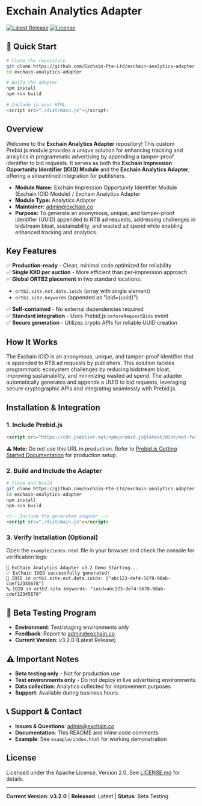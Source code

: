 # Exchain Analytics Adapter

[![Latest Release](https://img.shields.io/github/v/release/Exchain-Pte-Ltd/exchain-analytics-adapter)](https://github.com/Exchain-Pte-Ltd/exchain-analytics-adapter/releases/tag/v3.2.0)
[![License](https://img.shields.io/badge/License-Apache%202.0-blue.svg)](LICENSE.md)

## 🚀 Quick Start

```bash
# Clone the repository
git clone https://github.com/Exchain-Pte-Ltd/exchain-analytics-adapter.git
cd exchain-analytics-adapter

# Build the adapter
npm install
npm run build

# Include in your HTML
<script src="./dist/main.js"></script>
```

## Overview

Welcome to the **Exchain Analytics Adapter** repository! This custom Prebid.js module provides a unique solution for enhancing tracking and analytics in programmatic advertising by appending a tamper-proof identifier to bid requests. It serves as both the **Exchain Impression Opportunity Identifier (IOID) Module** and the **Exchain Analytics Adapter**, offering a streamlined integration for publishers.

- **Module Name:** Exchain Impression Opportunity Identifier Module (Exchain IOID Module) / Exchain Analytics Adapter
- **Module Type:** Analytics Adapter
- **Maintainer:** [admin@exchain.co](mailto:admin@exchain.co)
- **Purpose:** To generate an anonymous, unique, and tamper-proof identifier (UUID) appended to RTB ad requests, addressing challenges in bidstream bloat, sustainability, and wasted ad spend while enabling enhanced tracking and analytics.

## Key Features

✅ **Production-ready** - Clean, minimal code optimized for reliability  
✅ **Single IOID per auction** - More efficient than per-impression approach  
✅ **Global ORTB2 placement** in two standard locations:
- `ortb2.site.ext.data.ioids` (array with single element)
- `ortb2.site.keywords` (appended as "ioid={uuid}")

✅ **Self-contained** - No external dependencies required  
✅ **Standard integration** - Uses Prebid.js `beforeRequestBids` event  
✅ **Secure generation** - Utilizes crypto APIs for reliable UUID creation

## How It Works

The Exchain IOID is an anonymous, unique, and tamper-proof identifier that is appended to RTB ad requests by publishers. This solution tackles programmatic ecosystem challenges by reducing bidstream bloat, improving sustainability, and minimizing wasted ad spend. The adapter automatically generates and appends a UUID to bid requests, leveraging secure cryptographic APIs and integrating seamlessly with Prebid.js.

## Installation & Integration

### 1. Include Prebid.js

```html
<script src="https://cdn.jsdelivr.net/npm/prebid.js@latest/dist/not-for-prod/prebid.js"></script>
```

⚠️ **Note:** Do not use this URL in production. Refer to [Prebid.js Getting Started Documentation](https://docs.prebid.org/dev-docs/getting-started.html) for production setup.

### 2. Build and Include the Adapter

```bash
# Clone and build
git clone https://github.com/Exchain-Pte-Ltd/exchain-analytics-adapter.git
cd exchain-analytics-adapter
npm install
npm run build
```

```html
<!-- Include the generated adapter -->
<script src="./dist/main.js"></script>
```

### 3. Verify Installation (Optional)

Open the `example/index.html` file in your browser and check the console for verification logs:

```
🚀 ExChain Analytics Adapter v3.2 Demo Starting...
✅ ExChain IOID successfully generated!
📍 IOID in ortb2.site.ext.data.ioids: ["abc123-def4-5678-90ab-cdef12345678"]
🔤 IOID in ortb2.site.keywords: "ioid=abc123-def4-5678-90ab-cdef12345678"
```

## 🧪 Beta Testing Program

- **Environment**: Test/staging environments only
- **Feedback**: Report to [admin@exchain.co](mailto:admin@exchain.co)
- **Current Version**: v3.2.0 (Latest Release)

## ⚠️ Important Notes

- **Beta testing only** - Not for production use
- **Test environments only** - Do not deploy in live advertising environments
- **Data collection**: Analytics collected for improvement purposes
- **Support**: Available during business hours

## 📞 Support & Contact

- **Issues & Questions**: [admin@exchain.co](mailto:admin@exchain.co)
- **Documentation**: This README and inline code comments
- **Example**: See `example/index.html` for working demonstration

## License

Licensed under the Apache License, Version 2.0. See [LICENSE.md](LICENSE.md) for details.

---

**Current Version: v3.2.0** | **Released**: Latest | **Status**: Beta Testing
